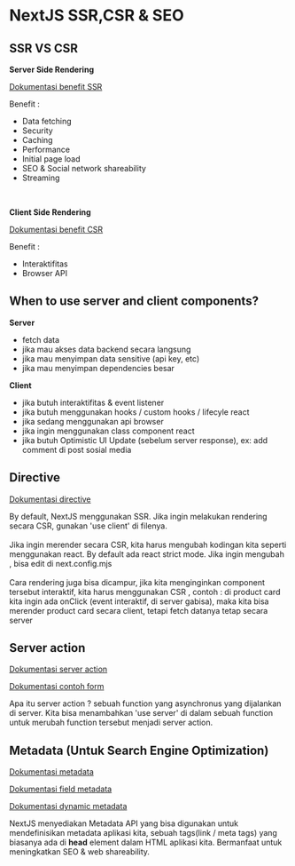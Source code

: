 # NextJS SSR,CSR & SEO

## SSR VS CSR
**Server Side Rendering**

[Dokumentasi benefit SSR](https://nextjs.org/docs/app/building-your-application/rendering/server-components#benefits-of-server-rendering)

Benefit : 
- Data fetching 
- Security 
- Caching 
- Performance
- Initial page load
- SEO & Social network shareability 
- Streaming

<br>

**Client Side Rendering** 

[Dokumentasi benefit CSR](https://nextjs.org/docs/app/building-your-application/rendering/client-components#benefits-of-client-rendering)

Benefit : 
- Interaktifitas
- Browser API

## When to use server and client components?
**Server**
- fetch data 
- jika mau akses data backend secara langsung
- jika mau menyimpan data sensitive (api key, etc)
- jika mau menyimpan dependencies besar

**Client**
- jika butuh interaktifitas & event listener
- jika butuh menggunakan hooks / custom hooks / lifecyle react 
- jika sedang menggunakan api browser
- jika ingin menggunakan class component react
- jika butuh Optimistic UI Update (sebelum server response), ex: add comment di post sosial media

## Directive
[Dokumentasi directive](https://react.dev/reference/rsc/directives)

By default, NextJS menggunakan SSR. Jika ingin melakukan rendering secara CSR, gunakan 'use client' di filenya.
<br>
<br>
Jika ingin merender secara CSR, kita harus mengubah kodingan kita seperti menggunakan react. By default ada react strict mode. Jika ingin mengubah , bisa edit di next.config.mjs
<br>
<br>
Cara rendering juga bisa dicampur, jika kita menginginkan component tersebut interaktif, kita harus menggunakan CSR , contoh : di product card kita ingin ada onClick (event interaktif, di server gabisa), maka kita bisa merender product card secara client, tetapi fetch datanya tetap secara server

## Server action
[Dokumentasi server action](https://nextjs.org/docs/app/building-your-application/data-fetching/server-actions-and-mutations)

[Dokumentasi contoh form](https://nextjs.org/docs/app/building-your-application/data-fetching/server-actions-and-mutations#forms)

Apa itu server action ? sebuah function yang asynchronus yang dijalankan di server. Kita bisa menambahkan 'use server' di dalam sebuah function untuk merubah function tersebut menjadi server action.

## Metadata (Untuk Search Engine Optimization)
[Dokumentasi metadata](https://nextjs.org/docs/app/building-your-application/optimizing/metadata)

[Dokumentasi field metadata](https://nextjs.org/docs/app/api-reference/functions/generate-metadata#metadata-fields)

[Dokumentasi dynamic metadata](https://nextjs.org/docs/app/building-your-application/optimizing/metadata#dynamic-metadata)

NextJS menyediakan Metadata API yang bisa digunakan untuk mendefinisikan metadata aplikasi kita, sebuah tags(link / meta tags) yang biasanya ada di **head** element dalam HTML aplikasi kita. Bermanfaat untuk meningkatkan SEO & web shareability.







